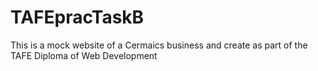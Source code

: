 # TAFEpracTaskB
This is a mock website of a Cermaics business and create as part of the TAFE Diploma of Web Development